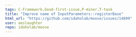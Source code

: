 ```yaml
---
tags: C-Framework,Good-first-issue,P-minor,T-task
title: "Improve name of InputParameters::registerBase"
html_url: "https://github.com/idaholab/moose/issues/14899"
user: aeslaughter
repo: idaholab/moose
---
```


